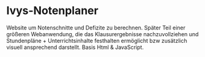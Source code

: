 # Ivys-Notenplaner
Website um Notenschnitte und Defizite zu berechnen. 
Später Teil einer größeren Webanwendung, die das Klausurergebnisse nachzuvollziehen und Stundenpläne + Unterrichtsinhalte 
festhalten ermöglicht bzw zusätzlich visuell ansprechend darstellt.
Basis Html & JavaScript.
